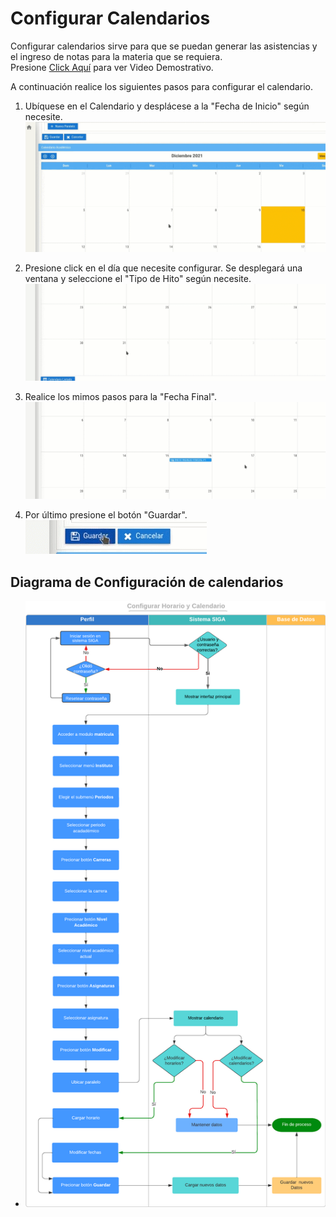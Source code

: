 # **Configurar Calendarios** 
Configurar calendarios sirve para que se puedan generar las asistencias y el ingreso de notas para la materia que se requiera.  
Presione [Click Aquí](https://youtu.be/6vfY4bdDGEk) para ver Video Demostrativo.   

A continuación realice los siguientes pasos para configurar el calendario.
1. Ubíquese en el  Calendario y desplácese a la "Fecha de Inicio" según necesite.
![calendario](CC_calendario.gif)
2. Presione click en el día que necesite configurar.
 Se desplegará una ventana y seleccione el "Tipo de Hito" según necesite.
 ![diaInicio](CC_diaInicio.gif)
3. Realice los mimos pasos para la "Fecha Final".
![diaFin](CC_diaFin.gif)

4. Por último presione el botón "Guardar".
![guardarCalendar](CC_guardarCalendar.gif)

## **Diagrama de Configuración de calendarios**
* ![Diagrama2](39.CargarHorario-y-Calendario.png)